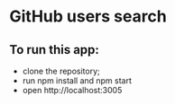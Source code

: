# GitHub users search

## To run this app:
- clone the repository;
- run npm install and npm start
- open http://localhost:3005
